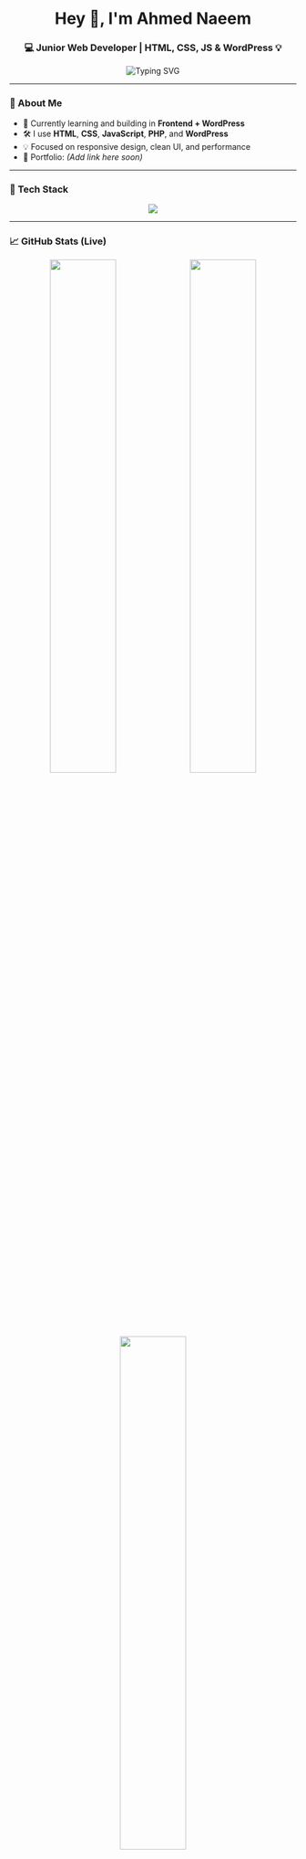 <!-- README.md for DevAhmedNaeem -->

<h1 align="center">Hey 👋, I'm Ahmed Naeem</h1>
<h3 align="center">💻 Junior Web Developer | HTML, CSS, JS & WordPress 💡</h3>

<!-- Typing animation -->
<p align="center">
  <img src="https://readme-typing-svg.demolab.com?font=Fira+Code&duration=3000&pause=1000&center=true&vCenter=true&width=500&lines=I+create+custom+websites+using+HTML+CSS+and+JS;I+build+WordPress+sites+with+Elementor;Always+learning+something+new!+🚀" alt="Typing SVG" />
</p>

---

### 🧠 About Me

- 🌱 Currently learning and building in **Frontend + WordPress**
- 🛠️ I use **HTML**, **CSS**, **JavaScript**, **PHP**, and **WordPress**
- 💡 Focused on responsive design, clean UI, and performance
- 🔗 Portfolio: *(Add link here soon)*

---

### 🚀 Tech Stack

<p align="center">
  <img src="https://skillicons.dev/icons?i=html,css,js,wordpress,php,git,figma,vscode" />
</p>

---

### 📈 GitHub Stats (Live)

<p align="center">
  <img src="https://github-readme-stats.vercel.app/api?username=DevAhmedNaeem&show_icons=true&theme=tokyonight" width="48%"/>
  <img src="https://github-readme-streak-stats.herokuapp.com?user=DevAhmedNaeem&theme=tokyonight" width="48%"/>
</p>

<p align="center">
  <img src="https://github-readme-stats.vercel.app/api/top-langs/?username=DevAhmedNaeem&layout=compact&theme=tokyonight" width="48%"/>
</p>

---

### 🎯 Goals & Interests

<marquee behavior="scroll" direction="left" scrollamount="6">
🌐 Web Development &nbsp;&nbsp;&nbsp; 🎨 UI/UX Design &nbsp;&nbsp;&nbsp; ⚙️ WordPress Automation &nbsp;&nbsp;&nbsp; 🧩 Plugin Customization &nbsp;&nbsp;&nbsp; 💬 Open Source
</marquee>

---

### 📫 Connect With Me

<p align="center">
  <a href="https://github.com/DevAhmedNaeem"><img src="https://img.shields.io/github/followers/DevAhmedNaeem?label=Follow&style=social" /></a>
  <!-- Add more social links like LinkedIn or Twitter here -->
</p>

---

<p align="center">
  <img src="https://quotes-github-readme.vercel.app/api?type=horizontal&theme=radical" />
</p>

---

⭐️ **Thanks for visiting my profile! Let's build something amazing.**

